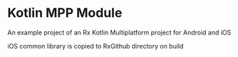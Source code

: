 
Kotlin MPP Module
=================


An example project of an Rx Kotlin Multiplatform project for Android and iOS

iOS common library is copied to RxGithub directory on build

